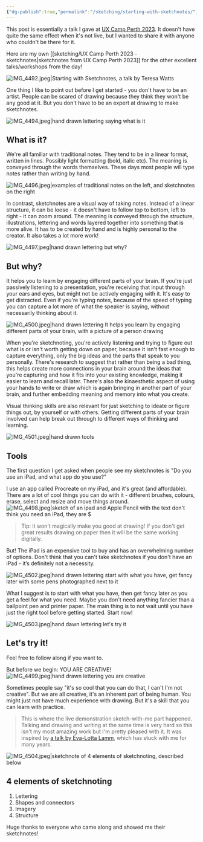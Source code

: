 ```yaml
---
{"dg-publish":true,"permalink":"/sketching/starting-with-sketchnotes/","tags":["sketchnotes","sketching","speaking"],"created":"2023-11-04"}
---
```


This post is essentially a talk I gave at [UX Camp Perth 2023](http://uxcamp.co). It doesn't have quite the same effect when it's not live, but I wanted to share it with anyone who couldn't be there for it.

Here are my own [[sketching/UX Camp Perth 2023 - sketchnotes\|sketchnotes from UX Camp Perth 2023]] for the other excellent talks/workshops from the day!

![IMG_4492.jpeg|Starting with Sketchnotes, a talk by Teresa Watts](/img/user/assets/sketching/IMG_4492.jpeg)

One thing I like to point out before I get started - you don't have to be an artist. People can be scared of drawing because they think they won't be any good at it. But you don't have to be an expert at drawing to make sketchnotes.

![IMG_4494.jpeg|hand drawn lettering saying what is it](/img/user/assets/sketching/IMG_4494.jpeg)
## What is it?
We're all familiar with traditional notes. They tend to be in a linear format, written in lines. Possibly light formatting (bold, italic etc). The meaning is conveyed through the words themselves. These days most people will type notes rather than writing by hand.

![IMG_4496.jpeg|examples of traditional notes on the left, and sketchnotes on the right](/img/user/assets/sketching/IMG_4496.jpeg)

In contrast, sketchnotes are a visual way of taking notes. Instead of a linear structure, it can be loose - it doesn't have to follow top to bottom, left to right - it can zoom around. The meaning is conveyed through the structure, illustrations, lettering and words layered together into something that is more alive. It has to be created by hand and is highly personal to the creator. It also takes a lot more work!

![IMG_4497.jpeg|hand drawn lettering but why?](/img/user/assets/sketching/IMG_4497.jpeg)
## But why?
It helps you to learn by engaging different parts of your brain. If you're just passively listening to a presentation, you're receiving that input through your ears and eyes, but might not be actively engaging with it. It's easy to get distracted. Even if you're typing notes, because of the speed of typing you can capture a lot more of what the speaker is saying, without necessarily thinking about it.

![IMG_4500.jpeg|hand drawn lettering It helps you learn by engaging different parts of your brain, with a picture of a person drawing](/img/user/assets/sketching/IMG_4500.jpeg)

When you're sketchnoting, you're actively listening and trying to figure out what is or isn't worth getting down on paper, because it isn't fast enough to capture everything, only the big ideas and the parts that speak to you personally. There's research to suggest that rather than being a bad thing, this helps create more connections in your brain around the ideas that you're capturing and how it fits into your existing knowledge, making it easier to learn and recall later. There's also the kinaesthetic aspect of using your hands to write or draw which is again bringing in another part of your brain, and further embedding meaning and memory into what you create.

Visual thinking skills are also relevant for just sketching to ideate or figure things out, by yourself or with others. Getting different parts of your brain involved can help break out through to different ways of thinking and learning.

![IMG_4501.jpeg|hand drawn tools](/img/user/assets/sketching/IMG_4501.jpeg)
## Tools
The first question I get asked when people see my sketchnotes is "Do you use an iPad, and what app do you use?" 

I use an app called Procreate on my iPad, and it's great (and affordable). There are a lot of cool things you can do with it - different brushes, colours, erase, select and resize and move things around.
![IMG_4498.jpeg|sketch of an ipad and Apple Pencil with the text don't think you need an iPad, they are $](/img/user/assets/sketching/IMG_4498.jpeg)

> Tip: it won't magically make you good at drawing! If you don't get great results drawing on paper then it will be the same working digitally.

But! The iPad is an expensive tool to buy and has an overwhelming number of options. Don't think that you can't take sketchnotes if you don't have an iPad - it’s definitely not a necessity.

![IMG_4502.jpeg|hand drawn lettering start with what you have, get fancy later with some pens photographed next to it](/img/user/assets/sketching/IMG_4502.jpeg)

What I suggest is to start with what you have, then get fancy later as you get a feel for what you need. Maybe you don't need anything fancier than a ballpoint pen and printer paper. The main thing is to not wait until you have just the right tool before getting started. Start now!

![IMG_4503.jpeg|hand dawn lettering let's try it](/img/user/assets/sketching/IMG_4503.jpeg)

## Let's try it!
Feel free to follow along if you want to.

But before we begin:
YOU ARE CREATIVE!
![IMG_4499.jpeg|hand drawn lettering you are creative](/img/user/assets/sketching/IMG_4499.jpeg)

Sometimes people say "it's so cool that you can do that, I can't I'm not creative". But we are all creative, it's an inherent part of being human. You might just not have much experience with drawing. But it's a skill that you can learn with practice.

> This is where the live demonstration sketch-with-me part happened. Talking and drawing and writing at the same time is very hard so this isn't my most amazing work but I'm pretty pleased with it. It was inspired by [a talk by Eva-Lotta Lamm](https://www.youtube.com/watch?v=Ql-GNmxw71E), which has stuck with me for many years.

![IMG_4504.jpeg|sketchnote of 4 elements of sketchnoting, described below](/img/user/assets/sketching/IMG_4504.jpeg)

## 4 elements of sketchnoting
1. Lettering
2. Shapes and connectors
3. Imagery
4. Structure

Huge thanks to everyone who came along and showed me their sketchnotes!
